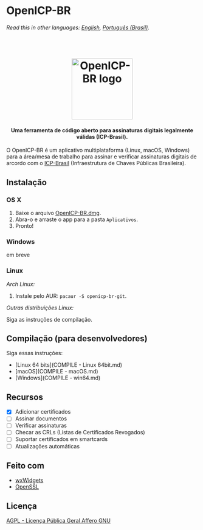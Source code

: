 # OpenICP-BR
*Read this in other languages: [English](README.md), [Português (Brasil)](README.pt-BR.md).*

<h1 align="center">
  <br>
  <img src="https://github.com/gjvnq/OpenICP-BR/blob/master/res/logo-512.png" alt="OpenICP-BR logo" width="160">
</h1>

<h4 align="center">Uma ferramenta de código aberto para assinaturas digitais legalmente válidas (ICP-Brasil).</h4>

O OpenICP-BR é um aplicativo multiplataforma (Linux, macOS, Windows) para a área/mesa de trabalho para assinar e verificar assinaturas digitais de arcordo com o <a href="http://www.iti.gov.br/icp-brasil" target="_blank">ICP-Brasil</a> (Infraestrutura de Chaves Públicas Brasileira).

## Instalação
[RELEASES]: https://github.com/gjvnq/OpenICP-BR/releases

### OS X

1. Baixe o arquivo [OpenICP-BR.dmg][RELEASES].
2. Abra-o e arraste o app para a pasta `Aplicativos`.
3. Pronto!

### Windows
em breve

### Linux

*Arch Linux:*

1. Instale pelo AUR: `pacaur -S openicp-br-git`.

*Outras distribuições Linux:*

Siga as instruções de compilação.

## Compilação (para desenvolvedores)

Siga essas instruções:

  * [Linux 64 bits](COMPILE - Linux 64bit.md)
  * [macOS](COMPILE - macOS.md)
  * [Windows](COMPILE - win64.md)

## Recursos

- [x] Adicionar certificados
- [ ] Assinar documentos
- [ ] Verificar assinaturas
- [ ] Checar as CRLs (Listas de Certificados Revogados)
- [ ] Suportar certificados em smartcards
- [ ] Atualizações automáticas

## Feito com
- [wxWidgets](https://wxwidgets.org)
- [OpenSSL](https://www.openssl.org)

## Licença

[AGPL - Licença Pública Geral Affero GNU](http://licencas.softwarelivre.org/agpl-3.0.pt-br.html)